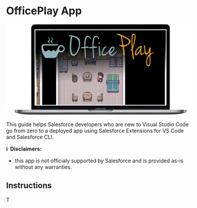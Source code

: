 # OfficePlay App

<img  src="github_files/OfficePlay_laptop.png" />

This guide helps Salesforce developers who are new to Visual Studio Code go from zero to a deployed app using Salesforce Extensions for VS Code and Salesforce CLI.

**ℹ️&nbsp;&nbsp;Disclaimers:**

- this app is not officialy supported by Salesforce and is provided as-is without any warranties.

## Instructions

T
